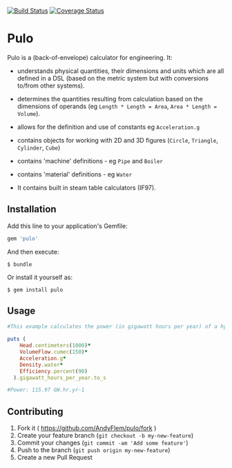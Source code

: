 [![Build Status](https://travis-ci.org/AndyFlem/pulo.svg?branch=master)](https://travis-ci.org/AndyFlem/pulo)
[![Coverage Status](https://coveralls.io/repos/AndyFlem/pulo/badge.svg?branch=master&service=github)](https://coveralls.io/github/AndyFlem/pulo?branch=master)

# Pulo

Pulo is a (back-of-envelope) calculator for engineering. It:

 - understands physical quantities, their dimensions and units which are all defined in a DSL (based on the metric system but with conversions to/from other systems).

 - determines the quantities resulting from calculation based on the dimensions of operands (eg `Length * Length = Area`, `Area * Length = Volume`).

 - allows for the definition and use of constants eg `Acceleration.g`

 - contains objects for working with 2D and 3D figures (`Circle`, `Triangle`, `Cylinder`, `Cube`)

 - contains 'machine' definitions - eg `Pipe` and `Boiler`

 - contains 'material' definitions - eg `Water`

 - It contains built in steam table calculators (IF97).


## Installation

Add this line to your application's Gemfile:

```ruby
gem 'pulo'
```

And then execute:

    $ bundle

Or install it yourself as:

    $ gem install pulo

## Usage

```ruby
#This example calculates the power (in gigawatt hours per year) of a hydro power station based on head, flow and efficiency

puts (
    Head.centimeters(1000)*
    VolumeFlow.cumec(150)*
    Acceleration.g*
    Density.water*
    Efficiency.percent(90)
  ).gigawatt_hours_per_year.to_s

#Power: 115.97 GW.hr.yr-1
```

## Contributing

1. Fork it ( https://github.com/AndyFlem/pulo/fork )
2. Create your feature branch (`git checkout -b my-new-feature`)
3. Commit your changes (`git commit -am 'Add some feature'`)
4. Push to the branch (`git push origin my-new-feature`)
5. Create a new Pull Request
